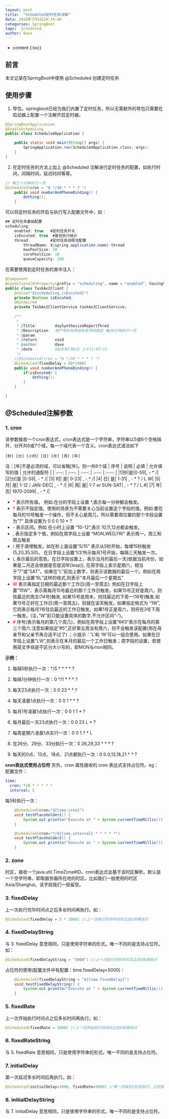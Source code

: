 ```yaml
---
layout: post
title:  "Scheduled定时任务详解"
data: 2020年7月5日20:19:48
categories: SpringBoot
tags:  Scheduled
author: dave
---
```


* content
{:toc}
## 前言
本文记录在SpringBoot中使用 @Scheduled 创建定时任务




## 使用步骤
1. 导包，springboot已经为我们内置了定时任务，所以无需额外的导包只需要在启动器上配置一个注解开启定时器。
```java
@SpringBootApplication
@EnableScheduling
public class ScheduledApplication {

	public static void main(String[] args) {
		SpringApplication.run(ScheduledApplication.class, args);
	}
}
```
2. 在定时任务的方法上加上 @Scheduled 注解进行定时任务的配置，如执行时间，间隔时间，延迟时间等等。
```java
// 每三十分钟执行一次
@Scheduled(cron = "0 */30 * * * ? ")
	public void numberAndPhoneBinding() {
		dothing();
	}
```
可以将定时任务的开启与执行写入配置文件中，如：
```java
## 定时任务基础配置
scheduling:
    enabled: true   #定时任务开关
    isExcuted: true  #是否执行统计
    thread:         #定时任务线程池配置
        threadName: ${spring.application.name}-thread
        maxPoolSize: 20
        corePoolSize: 10
        queueCapacity: 200
```
在需要使用到定时任务的类中注入：

```java
@Component
@ConditionalOnProperty(prefix = "scheduling", name = "enabled", havingValue = "true")
public class TaskAx2Client {
	@Value("${scheduling.isExcuted}")
	private Boolean isExcuted;
	@Autowired
	private TaskAx2ClientService taskAx2ClientService;
	
	/**
	 * 
	 * @Title:        daySynthesizeReportThred 
	 * @Description:  用户号码与排班任务号码绑定 每30分钟执行一次 
	 * @param:            
	 * @return:       void    
	 * @author        dave
	 * @date          2020年7月6日 上午11:07:11
	 */
	//@Scheduled(cron = "0 */30 * * * ? ")
	@Scheduled(fixedDelay = 60*1000)
	public void numberAndPhoneBinding() {
		if(isExcuted) {
			dothing();
		}
	}
	
}
```
## @Scheduled注解参数
### 1. cron
该参数接收一个cron表达式，cron表达式是一个字符串，字符串以5或6个空格隔开，分开共6或7个域，每一个域代表一个含义。cron表达式语法如下
```
[秒] [分] [小时] [日] [月] [周] [年]
```
注：[年]不是必须的域，可以省略[年]，则一共6个域
| 序号 | 说明 | 必填 | 允许填写的值 | 允许的通配符 |
| :---:  |  :---:  |  :---:  |  :---:  |  :---:  |
|1|秒|是|0-59|, - * /|
|2|分|是	|0-59|, - * /|
|3|	时|	是|	0-23|	, - * /|
|4|	日|	是|	1-31|	, - * ? / L W|
|5|	月|	是|	1-12 / JAN-DEC|	, - * /|
|6|	周|	是|	1-7 or SUN-SAT|	, - * ? / L #|
|7|	年|	否|	1970-2099|	, - * /|


- <font color='red'> \* </font> 表示所有值。 例如:在分的字段上设置 *,表示每一分钟都会触发。
- <font color='red'> ? </font> 表示不指定值。使用的场景为不需要关心当前设置这个字段的值。例如:要在每月的10号触发一个操作，但不关心是周几，所以需要周位置的那个字段设置为”?” 具体设置为 0 0 0 10 * ?
- <font color='red'> \- </font> 表示区间。例如 在小时上设置 “10-12”,表示 10,11,12点都会触发。
- <font color='red'> , </font> 表示指定多个值，例如在周字段上设置 “MON,WED,FRI” 表示周一，周三和周五触发
- <font color='red'> / </font> 用于递增触发。如在秒上面设置”5/15” 表示从5秒开始，每增15秒触发(5,20,35,50)。 在日字段上设置’1/3’所示每月1号开始，每隔三天触发一次。
- <font color='red'> L </font> 表示最后的意思。在日字段设置上，表示当月的最后一天(依据当前月份，如果是二月还会依据是否是润年[leap]), 在周字段上表示星期六，相当于”7”或”SAT”。如果在”L”前加上数字，则表示该数据的最后一个。例如在周字段上设置”6L”这样的格式,则表示“本月最后一个星期五”
- <font color='red'> W </font> 表示离指定日期的最近那个工作日(周一至周五). 例如在日字段上置”15W”，表示离每月15号最近的那个工作日触发。如果15号正好是周六，则找最近的周五(14号)触发, 如果15号是周未，则找最近的下周一(16号)触发.如果15号正好在工作日(周一至周五)，则就在该天触发。如果指定格式为 “1W”,它则表示每月1号往后最近的工作日触发。如果1号正是周六，则将在3号下周一触发。(注，”W”前只能设置具体的数字,不允许区间”-“)。
- <font color='red'> \# </font> 序号(表示每月的第几个周几)，例如在周字段上设置”6#3”表示在每月的第三个周六.注意如果指定”#5”,正好第五周没有周六，则不会触发该配置(用在母亲节和父亲节再合适不过了) ；小提示：’L’和 ‘W’可以一组合使用。如果在日字段上设置”LW”,则表示在本月的最后一个工作日触发；周字段的设置，若使用英文字母是不区分大小写的，即MON与mon相同。

**示例：**
1. 每隔5秒执行一次：*/5 * * * * ?

2. 每隔1分钟执行一次：0 */1 * * * ?

3. 每天23点执行一次：0 0 23 * * ?

4. 每天凌晨1点执行一次：0 0 1 * * ?

5. 每月1号凌晨1点执行一次：0 0 1 1 * ?

6. 每月最后一天23点执行一次：0 0 23 L * ?

7. 每周星期六凌晨1点实行一次：0 0 1 ? * L

8. 在26分、29分、33分执行一次：0 26,29,33 * * * ?

9. 每天的0点、13点、18点、21点都执行一次：0 0 0,13,18,21 * * ?

**cron表达式使用占位符**
另外，cron 属性接收的 cron 表达式支持占位符。eg：
配置文件：
```yml
time:
  cron: */5 * * * * *
  interval: 5
```
每5秒执行一次：
```java
    @Scheduled(cron="${time.cron}")
    void testPlaceholder1() {
        System.out.println("Execute at " + System.currentTimeMillis());
    }

    @Scheduled(cron="*/${time.interval} * * * * *")
    void testPlaceholder2() {
        System.out.println("Execute at " + System.currentTimeMillis());
    }
```
### 2. zone
时区，接收一个java.util.TimeZone#ID。cron表达式会基于该时区解析。默认是一个空字符串，即取服务器所在地的时区。比如我们一般使用的时区Asia/Shanghai。该字段我们一般留空。

### 3. fixedDelay
上一次执行完毕时间点之后多长时间再执行。如：
```java
@Scheduled(fixedDelay = 5 * 1000) //上一次执行完毕时间点之后5秒再执行
```
### 4. fixedDelayString
与 3. fixedDelay 意思相同，只是使用字符串的形式。唯一不同的是支持占位符。如：
```java
@Scheduled(fixedDelayString = "5000") //上一次执行完毕时间点之后5秒再执行
```
占位符的使用(配置文件中有配置：time.fixedDelay=5000)：
```java
    @Scheduled(fixedDelayString = "${time.fixedDelay}")
    void testFixedDelayString() {
        System.out.println("Execute at " + System.currentTimeMillis());
    }
```
### 5. fixedRate
上一次开始执行时间点之后多长时间再执行。如：
```java
@Scheduled(fixedRate = 5000) //上一次开始执行时间点之后5秒再执行
```
### 6. fixedRateString
与 5. fixedRate 意思相同，只是使用字符串的形式。唯一不同的是支持占位符。
### 7. initialDelay
第一次延迟多长时间后再执行。如：
```java
@Scheduled(initialDelay=1000, fixedRate=5000) //第一次延迟1秒后执行，之后按fixedRate的规则每5秒执行一次
```
### 8. initialDelayString
与 7. initialDelay 意思相同，只是使用字符串的形式。唯一不同的是支持占位符。